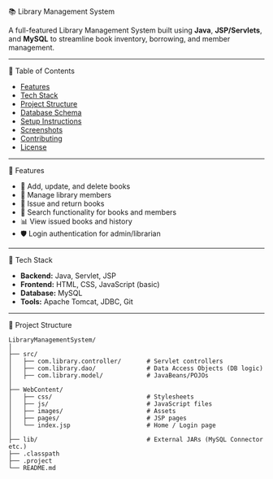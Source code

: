  📚 Library Management System

A full-featured Library Management System built using **Java**, **JSP/Servlets**, and **MySQL** to streamline book inventory, borrowing, and member management.

---

📌 Table of Contents

- [Features](#features)
- [Tech Stack](#tech-stack)
- [Project Structure](#project-structure)
- [Database Schema](#database-schema)
- [Setup Instructions](#setup-instructions)
- [Screenshots](#screenshots)
- [Contributing](#contributing)
- [License](#license)

---

🚀 Features

- 📘 Add, update, and delete books
- 👥 Manage library members
- 📖 Issue and return books
- 🔎 Search functionality for books and members
- 📊 View issued books and history
- 🛡️ Login authentication for admin/librarian

---
 🧰 Tech Stack

- **Backend:** Java, Servlet, JSP
- **Frontend:** HTML, CSS, JavaScript (basic)
- **Database:** MySQL
- **Tools:** Apache Tomcat, JDBC, Git

---

 📁 Project Structure

```plaintext
LibraryManagementSystem/
│
├── src/
│   ├── com.library.controller/       # Servlet controllers
│   ├── com.library.dao/              # Data Access Objects (DB logic)
│   ├── com.library.model/            # JavaBeans/POJOs
│
├── WebContent/
│   ├── css/                          # Stylesheets
│   ├── js/                           # JavaScript files
│   ├── images/                       # Assets
│   ├── pages/                        # JSP pages
│   └── index.jsp                     # Home / Login page
│
├── lib/                              # External JARs (MySQL Connector etc.)
├── .classpath
├── .project
└── README.md


